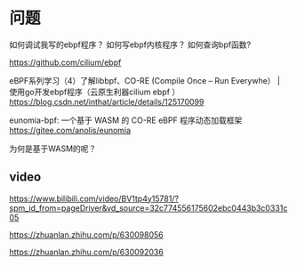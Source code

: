 
# 问题

如何调试我写的ebpf程序？ 
 如何写ebpf内核程序？
 如何查询bpf函数?


https://github.com/cilium/ebpf


eBPF系列学习（4）了解libbpf、CO-RE (Compile Once – Run Everywhe） | 使用go开发ebpf程序（云原生利器cilium ebpf ）
https://blog.csdn.net/inthat/article/details/125170099


eunomia-bpf: 一个基于 WASM 的 CO-RE eBPF 程序动态加载框架
https://gitee.com/anolis/eunomia  

为何是基于WASM的呢？ 



## video

https://www.bilibili.com/video/BV1tp4y15781/?spm_id_from=pageDriver&vd_source=32c774556175602ebc0443b3c0331c05

https://zhuanlan.zhihu.com/p/630098056

https://zhuanlan.zhihu.com/p/630092036

